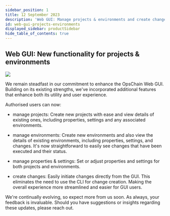 ```yaml
---
sidebar_position: 1
title: 12 September 2023
description: 'Web GUI: Manage projects & environments and create changes.'
id: web-gui-projects-environments
displayed_sidebar: productSidebar
hide_table_of_contents: true
---
```


## Web GUI: New functionality for projects & environments

![](/img/undraw-new-features.png)

We remain steadfast in our commitment to enhance the OpsChain Web GUI. Building on its existing strengths, we've incorporated additional features that enhance both its utility and user experience.

Authorised users can now:

- manage projects: Create new projects with ease and view details of existing ones, including properties, settings and any associated environments.

- manage environments: Create new environments and also view the details of existing environments, including properties, settings, and changes. It's now straightforward to easily see changes that have been executed and their status.

- manage properties & settings: Set or adjust properties and settings for both projects and environments.

- create changes: Easily initiate changes directly from the GUI. This eliminates the need to use the CLI for change creation. Making the overall experience more streamlined and easier for GUI users.

We're continually evolving, so expect more from us soon. As always, your feedback is invaluable. Should you have suggestions or insights regarding these updates, please reach out.
